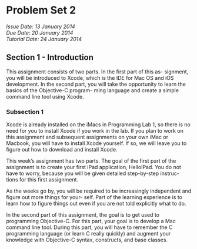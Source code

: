 Problem Set 2
==

*Issue Date: 13 January 2014  
Due Date: 20 January 2014  
Tutorial Date: 24 January 2014*

Section 1 - Introduction
--
This assignment consists of two parts. In the first part of this as- signment, you will be introduced to Xcode, which is the IDE for Mac OS and iOS development. In the second part, you will take the opportunity to learn the basics of the Objective-C program- ming language and create a simple command line tool using Xcode.

### Subsection 1 ###

Xcode is already installed on the iMacs in Programming Lab 1, so there is no need for you to install Xcode if you work in the lab. If you plan to work on this assignment and subsequent assignments on your own iMac or Macbook, you will have to install Xcode yourself. If so, we will leave you to figure out how to download and install Xcode.

This week’s assignment has two parts. The goal of the first part of the assignment is to create your first iPad application, HelloIPad. You do not have to worry, because you will be given detailed step-by-step instruc- tions for this first assignment.

As the weeks go by, you will be required to be increasingly independent and figure out more things for your- self. Part of the learning experience is to learn how to figure things out even if you are not told explicitly what to do.

In the second part of this assignment, the goal is to get used to programming Objective-C. For this part, your goal is to develop a Mac command line tool. During this part, you will have to remember the C programming language (or learn C really quickly) and augment your knowledge with Objective-C syntax, constructs, and base classes.
